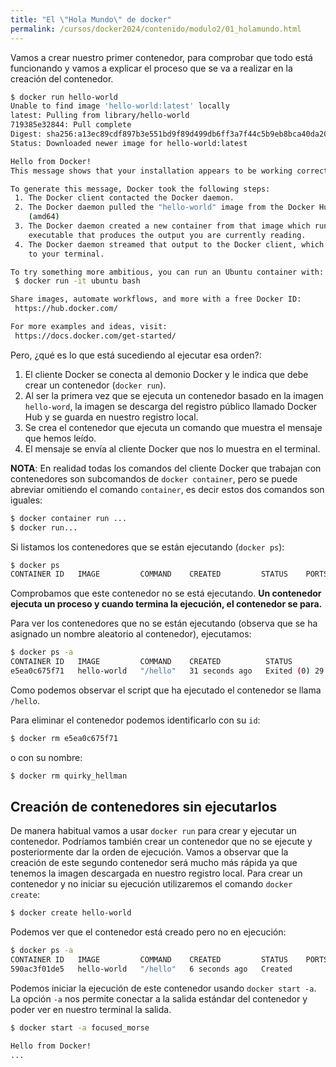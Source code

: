 ```yaml
---
title: "El \"Hola Mundo\" de docker"
permalink: /cursos/docker2024/contenido/modulo2/01_holamundo.html
---
```


Vamos a crear nuestro primer contenedor, para comprobar que todo está funcionando y vamos a explicar el proceso que se va a realizar en la creación del contenedor.  

```bash
$ docker run hello-world
Unable to find image 'hello-world:latest' locally
latest: Pulling from library/hello-world
719385e32844: Pull complete 
Digest: sha256:a13ec89cdf897b3e551bd9f89d499db6ff3a7f44c5b9eb8bca40da20eb4ea1fa
Status: Downloaded newer image for hello-world:latest

Hello from Docker!
This message shows that your installation appears to be working correctly.

To generate this message, Docker took the following steps:
 1. The Docker client contacted the Docker daemon.
 2. The Docker daemon pulled the "hello-world" image from the Docker Hub.
    (amd64)
 3. The Docker daemon created a new container from that image which runs the
    executable that produces the output you are currently reading.
 4. The Docker daemon streamed that output to the Docker client, which sent it
    to your terminal.

To try something more ambitious, you can run an Ubuntu container with:
 $ docker run -it ubuntu bash

Share images, automate workflows, and more with a free Docker ID:
 https://hub.docker.com/

For more examples and ideas, visit:
 https://docs.docker.com/get-started/
```

Pero, ¿qué es lo que está sucediendo al ejecutar esa orden?:

1. El cliente Docker se conecta al demonio Docker y le indica que debe crear un contenedor (`docker run`).
2. Al ser la primera vez que se ejecuta un contenedor basado en la imagen `hello-word`, la imagen se descarga del registro público llamado Docker Hub y se guarda en nuestro registro local.
3. Se crea el contenedor que ejecuta un comando que muestra el mensaje que hemos leído.
4. El mensaje se envía al cliente Docker que nos lo muestra en el terminal.

**NOTA**: En realidad todas los comandos del cliente Docker que trabajan con contenedores son subcomandos de `docker container`, pero se puede abreviar omitiendo el comando `container`, es decir estos dos comandos son iguales:

```bash
$ docker container run ...
$ docker run...
```

Si listamos los contenedores que se están ejecutando (`docker ps`):

```bash
$ docker ps
CONTAINER ID   IMAGE         COMMAND    CREATED         STATUS    PORTS     NAMES

```
Comprobamos que este contenedor no se está ejecutando. **Un contenedor ejecuta un proceso y cuando termina la ejecución, el contenedor se para.**

Para ver los contenedores que no se están ejecutando (observa que se ha asignado un nombre aleatorio al contenedor), ejecutamos:

```bash
$ docker ps -a
CONTAINER ID   IMAGE         COMMAND    CREATED          STATUS                    PORTS     NAMES
e5ea0c675f71   hello-world   "/hello"   31 seconds ago   Exited (0) 29 seconds ago           quirky_hellman
```

Como podemos observar el script que ha ejecutado el contenedor se llama `/hello`.

Para eliminar el contenedor podemos identificarlo con su `id`:

```bash
$ docker rm e5ea0c675f71
```

o con su nombre:

```bash
$ docker rm quirky_hellman
```

## Creación de contenedores sin ejecutarlos

De manera habitual vamos a usar `docker run` para crear y ejecutar un contenedor. Podríamos también crear un contenedor que no se ejecute y posteriormente dar la orden de ejecución. Vamos a observar que la creación de este segundo contenedor será mucho más rápida ya que tenemos la imagen descargada en nuestro registro local. Para crear un contenedor y no iniciar su ejecución utilizaremos el comando `docker create`:

```bash
$ docker create hello-world
```

Podemos ver que el contenedor está creado pero no en ejecución:


```bash
$ docker ps -a
CONTAINER ID   IMAGE         COMMAND    CREATED         STATUS    PORTS     NAMES
590ac3f01de5   hello-world   "/hello"   6 seconds ago   Created             focused_morse
```

Podemos iniciar la ejecución de este contenedor usando `docker start -a`. La opción `-a` nos permite conectar a la salida estándar del contenedor y poder ver en nuestro terminal la salida.

```bash
$ docker start -a focused_morse

Hello from Docker!
...
```
